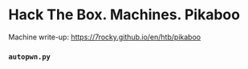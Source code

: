 # Hack The Box. Machines. Pikaboo

Machine write-up: https://7rocky.github.io/en/htb/pikaboo

### `autopwn.py`


